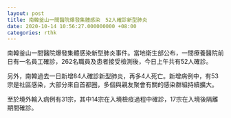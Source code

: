 ```yaml
---
layout: post
title: 南韓釜山一間醫院爆發集體感染　52人確診新型肺炎
date: 2020-10-14 10:56:27.000000000 +08:00
categories: rthk
---
```


南韓釜山一間醫院爆發集體感染新型肺炎事件。當地衛生部公布，一間療養醫院前日有一名員工確診，262名職員及患者接受檢測後，今日上午共有52人確診。

另外，南韓過去一日新增84人確診新型肺炎，再多4人死亡。新增病例中，有53宗是社區感染，大部分來自首都圈，多個與親友聚會有關的感染群組持續擴大。

至於境外輸入病例有31宗，其中14宗在入境檢疫過程中確診，17宗在入境後隔離期間確診。
